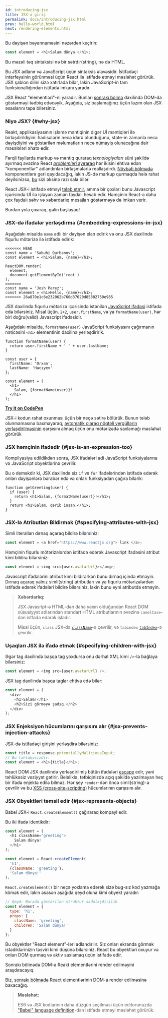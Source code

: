 ```yaml
---
id: introducing-jsx
title: JSX-ə giriş
permalink: docs/introducing-jsx.html
prev: hello-world.html
next: rendering-elements.html
---
```


Bu dəyişən bəyannaməsini nəzərdən keçirin:

```js
const element = <h1>Salam dünya!</h1>;
```

Bu məzəli təq sintaksisi nə bir sətrdir(string), nə də HTML.

Bu JSX adlanır və JavaScript üçün sintaksis əlavəsidir. İstifadəçi interfeysinin görünməsi üçün React ilə istifadə etməyi məsləhət görürük. JSX şablon dilini sizə xatırlada bilər, lakin JavaScript-in tam funksionallığından istifadə imkanı yaradır.

JSX React "elementləri"-ni yaradır. Bunları [sonrakı bölmə](/docs/rendering-elements.html) daxilində DOM-da göstərməyi tədbiq edəcəyik. Aşağıda, siz başlamağınız üçün lazım olan JSX əsaslarını tapa bilərsiniz.

### Niyə JSX? {#why-jsx}

Reakt, applikasiyasının işləmə məntiqinin digər Uİ məntiqləri ilə birləşdirildiyini: hadisələrin necə idarə olunduğunu, state-in zamanla necə dəyişdiyini və göstərilən məlumatların necə nümayiş olunacağına dair məsələləri əhatə edir.

Fərqli fayllarda markup və məntiq quraraq *texnologiyaları* süni şəkildə ayırmaq əvəzinə React [*problemləri* ayıraraq](https://en.wikipedia.org/wiki/Separation_of_concerns) hər ikisini ehtiva edən "komponentlər" adlandırılan birləşmələrlə reallaşdırdı. [Növbəti bölmədə](/docs/components-and-props.html) komponentlərə geri qayıdacağıq, lakin JS-də markup qurmaqda hələ rahat deyilsinizsə, [bu](https://www.youtube.com/watch?v=x7cQ3mrcKaY) sizi əksinə razı sala bilər.

React JSX-i istifadə etməyi [tələb etmir](/docs/react-without-jsx.html), amma bir çoxları bunu Javascript içərisində Uİ ilə işləyən zaman faydalı hesab edir. Həmçinin React-a daha çox faydalı səhv və xəbərdarlıq mesajları göstərməyə də imkan verir. 

Burdan yola çıxaraq, gəlin başlayaq!

### JSX-də ifadələr yerləşdirmə {#embedding-expressions-in-jsx}

Aşağıdakı misalda `name` adlı bir dəyişən elan edirik və onu JSX daxilində fiqurlu mötərizə ilə istifadə edirik:

```js{1,2}
<<<<<<< HEAD
const name = 'Səbuhi Qurbanov';
const element = <h1>Salam, {name}</h1>;

ReactDOM.render(
  element,
  document.getElementById('root')
);
=======
const name = 'Josh Perez';
const element = <h1>Hello, {name}</h1>;
>>>>>>> 26a870e1c6e232062b760d37620d85802750e985
```

JSX daxilində fiqurlu mötərizə içərisində istənilən [JavaScript ifadəsi](https://developer.mozilla.org/en-US/docs/Web/JavaScript/Guide/Expressions_and_Operators#Expressions) istifadə edə bilərsiniz. Misal üçün. `2+2`, `user.firstName`, və ya `formatName(user)`, hər biri doğru(valid) Javascript ifadəsidir.

Aşağıdakı misalda, `formatName(user)` JavaScript funksiyasını çağırmanın nəticəsini `<h1>` elementinin daxilinə yerləşdiririk.

```js{12}
function formatName(user) {
  return user.firstName + ' ' + user.lastName;
}

const user = {
  firstName: 'Orxan',
  lastName: 'Hacıyev'
};

const element = (
  <h1>
    Salam, {formatName(user)}!
  </h1>
);
```

**[Try it on CodePen](https://codepen.io/gaearon/pen/PGEjdG?editors=1010)**

JSX-i kodun rahat oxunması üçün bir neçə sətirə bölürük. Bunun tələb olunmamasına baxmayaraq, [avtomatik olaraq nöqtəli vergüllərin yerləşdirilməsinin](https://stackoverflow.com/q/2846283) qarşısını almaq üçün onu mötərizədə saxlamağı məsləhət görürük

### JSX həmçinin ifadədir {#jsx-is-an-expression-too}

Kompilyasiya edildikdən sonra, JSX ifadələri adi JavaScript funksiyalarına və JavaScript obyektlərinə çevrilir.

Bu o deməkdir ki, JSX daxilində siz `if` və `for` ifadələrindən istifadə edərək onları dəyişənlərə bərabər edə və onları funksiyadan çağıra bilərik:

```js{3,5}
function getGreeting(user) {
  if (user) {
    return <h1>Salam, {formatName(user)}!</h1>;
  }
  return <h1>Salam, qərib insan.</h1>;
}
```

### JSX-lə Atributları Bildirmək {#specifying-attributes-with-jsx}

Simli literalları dırnaq açaraq bildirə bilərsiniz: 

```js
const element = <a href="https://www.reactjs.org"> link </a>;
```

Həmçinin fiqurlu mötərizələrdən istifadə edərək Javascript ifadəsini atribut kimi bildirə bilərsiniz:

```js
const element = <img src={user.avatarUrl}></img>;
```

Javascript ifadələrini atribut kimi bildirərkən bunu dırnaq içində etməyin. Dırnaq açaraq yalnız simli(string) atributları və ya fiqurlu mötərizələrdən istifadə edərək ifadələri bildirə bilərsiniz, lakin bunu eyni atributda etməyin.

>**Xəbərdarlıq:**
>
>JSX Javasript-ə HTML-dən daha yaxın olduğundan React DOM xüsusiyyət adlarından standart HTML atributlarının əvəzinə `camelCase`-dən istfadə edərək işlədir.
>
>Misal üçün, `class` JSX-də [`className`](https://developer.mozilla.org/en-US/docs/Web/API/Element/className)-ə çevrilir, və `tabindex` [`tabIndex`](https://developer.mozilla.org/en-US/docs/Web/API/HTMLElement/tabIndex)-ə çevrilir.

### Uşaqları JSX ilə ifadə etmək {#specifying-children-with-jsx}

Əgər tag daxilində başqa tag yoxdursa onu dərhal XML kimi `/>`-lə bağlaya bilərsiniz:

```js
const element = <img src={user.avatarUrl} />;
```


JSX tag daxilində başqa taglar ehtiva edə bilər:

```js
const element = (
  <div>
    <h1>Salam!</h1>
    <h2>Sizi görməyə şadıq.</h2>
  </div>
);
```

### JSX Enjeksiyon hücumlarını qarşısını alır {#jsx-prevents-injection-attacks}

JSX-də istifadəçi girişini yerləşdirə bilərsiniz:

```js
const title = response.potentiallyMaliciousInput;
// Bu təhlükəsizdir:
const element = <h1>{title}</h1>;
```

React DOM JSX daxilində yerləşdirilmiş bütün ifadələri [escape](https://stackoverflow.com/questions/7381974/which-characters-need-to-be-escaped-on-html) edir, yəni təhlükəsiz vəziyyət gətirir. Beləliklə, tətbiqinizdə açıq şəkildə yazılmayan heç bir ifadə enjektə edilə bilməz. Hər şey `render`-dən öncə simli(string)-ə çevrilir və bu [XSS (cross-site-scripting)](https://en.wikipedia.org/wiki/Cross-site_scripting) hücumlarının qarşısını alır.

### JSX Obyektləri təmsil edir {#jsx-represents-objects}

Babel JSX-i `React.createElement()` çağıraraq kompayl edir.

Bu iki ifadə identikdir:

```js
const element = (
  <h1 className="greeting">
    Salam dünya!
  </h1>
);
```

```js
const element = React.createElement(
  'h1',
  {className: 'greeting'},
  'Salam dünya!'
);
```

`React.createElement()` bir neçə yoxlama edərək sizə bug-sız kod yazmağa kömək edir, lakin əsasən aşağıda qeyd oluna kimi obyekt yaradır:

```js
// Qeyd: Burada göstərilən struktur sadələşdirilib
const element = {
  type: 'h1',
  props: {
    className: 'greeting',
    children: 'Salam dünya!'
  }
};
```

Bu obyektlər "React element"-ləri adlandırılır. Siz onları ekranda görmək istədiklərinizin təsviri kimi düşünə bilərsiniz. React bu obyektləri oxuyur və onları DOM qurmaq və aktiv saxlamaq üçün istifadə edir.

Sonrakı bölmədə DOM-a Reakt elementlərini render edilməyini araşdıracayıq.

Biz, [sonrakı bölmədə](/docs/rendering-elements.html) React elementlərinin DOM-a render edilməsinə baxacağıq. 

>**Məsləhət:**
>
>ES6 və JSX kodlarının daha düzgün seçilməsi üçün editorunuzda ["Babel" language definition](https://babeljs.io/docs/en/next/editors)-dan istifadə etməyi məsləhət görürük.
